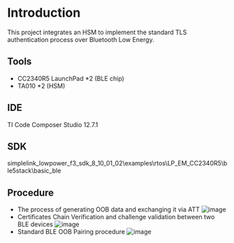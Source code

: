 # Introduction
This project integrates an HSM to implement the standard TLS authentication process over Bluetooth Low Energy.
## Tools
* CC2340R5 LaunchPad *2 (BLE chip)
* TA010 *2 (HSM)
## IDE
TI Code Composer Studio 12.7.1
## SDK
simplelink_lowpower_f3_sdk_8_10_01_02\examples\rtos\LP_EM_CC2340R5\ble5stack\basic_ble
## Procedure
* The process of generating OOB data and exchanging it via ATT
![image](https://github.com/user-attachments/assets/a559a9f1-f5ee-40ea-9172-6eb99d6dcac5)
* Certificates Chain Verification and challenge validation between two BLE devices
![image](https://github.com/user-attachments/assets/e51c71de-1fc5-4296-b701-049df57c2865)
* Standard BLE OOB Pairing procedure
![image](https://github.com/user-attachments/assets/dd0c0491-d170-41e6-b656-5b85603173f4)

